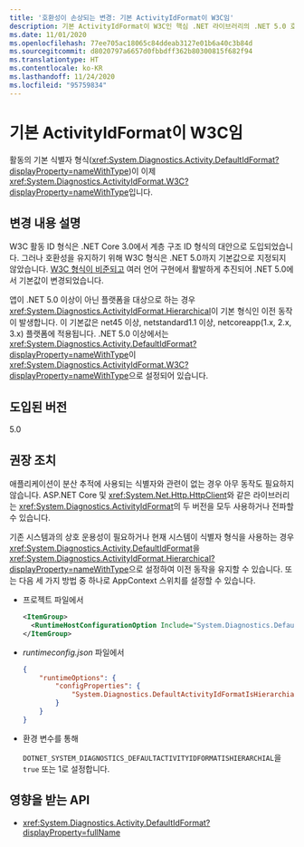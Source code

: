 ```yaml
---
title: '호환성이 손상되는 변경: 기본 ActivityIdFormat이 W3C임'
description: 기본 ActivityIdFormat이 W3C인 핵심 .NET 라이브러리의 .NET 5.0 호환성이 손상되는 변경에 대해 알아봅니다.
ms.date: 11/01/2020
ms.openlocfilehash: 77ee705ac18065c84ddeab3127e01b6a40c3b84d
ms.sourcegitcommit: d8020797a6657d0fbbdff362b80300815f682f94
ms.translationtype: HT
ms.contentlocale: ko-KR
ms.lasthandoff: 11/24/2020
ms.locfileid: "95759834"
---
```

# <a name="default-activityidformat-is-w3c"></a>기본 ActivityIdFormat이 W3C임

활동의 기본 식별자 형식(<xref:System.Diagnostics.Activity.DefaultIdFormat?displayProperty=nameWithType>)이 이제 <xref:System.Diagnostics.ActivityIdFormat.W3C?displayProperty=nameWithType>입니다.

## <a name="change-description"></a>변경 내용 설명

W3C 활동 ID 형식은 .NET Core 3.0에서 계층 구조 ID 형식의 대안으로 도입되었습니다. 그러나 호환성을 유지하기 위해 W3C 형식은 .NET 5.0까지 기본값으로 지정되지 않았습니다. [W3C 형식이 비준되고](https://www.w3.org/TR/trace-context/) 여러 언어 구현에서 활발하게 추진되어 .NET 5.0에서 기본값이 변경되었습니다.

앱이 .NET 5.0 이상이 아닌 플랫폼을 대상으로 하는 경우 <xref:System.Diagnostics.ActivityIdFormat.Hierarchical>이 기본 형식인 이전 동작이 발생합니다. 이 기본값은 net45 이상, netstandard1.1 이상, netcoreapp(1.x, 2.x, 3.x) 플랫폼에 적용됩니다. .NET 5.0 이상에서는 <xref:System.Diagnostics.Activity.DefaultIdFormat?displayProperty=nameWithType>이 <xref:System.Diagnostics.ActivityIdFormat.W3C?displayProperty=nameWithType>으로 설정되어 있습니다.

## <a name="version-introduced"></a>도입된 버전

5.0

## <a name="recommended-action"></a>권장 조치

애플리케이션이 분산 추적에 사용되는 식별자와 관련이 없는 경우 아무 동작도 필요하지 않습니다. ASP.NET Core 및 <xref:System.Net.Http.HttpClient>와 같은 라이브러리는 <xref:System.Diagnostics.ActivityIdFormat>의 두 버전을 모두 사용하거나 전파할 수 있습니다.

기존 시스템과의 상호 운용성이 필요하거나 현재 시스템이 식별자 형식을 사용하는 경우 <xref:System.Diagnostics.Activity.DefaultIdFormat>을 <xref:System.Diagnostics.ActivityIdFormat.Hierarchical?displayProperty=nameWithType>으로 설정하여 이전 동작을 유지할 수 있습니다. 또는 다음 세 가지 방법 중 하나로 AppContext 스위치를 설정할 수 있습니다.

- 프로젝트 파일에서

  ```xml
  <ItemGroup>
    <RuntimeHostConfigurationOption Include="System.Diagnostics.DefaultActivityIdFormatIsHierarchial" Value="true" />
  </ItemGroup>
  ```

- *runtimeconfig.json* 파일에서

  ```json
  {
      "runtimeOptions": {
          "configProperties": {
              "System.Diagnostics.DefaultActivityIdFormatIsHierarchial": true
          }
      }
  }
  ```

- 환경 변수를 통해

  `DOTNET_SYSTEM_DIAGNOSTICS_DEFAULTACTIVITYIDFORMATISHIERARCHIAL`을 `true` 또는 1로 설정합니다.

## <a name="affected-apis"></a>영향을 받는 API

- <xref:System.Diagnostics.Activity.DefaultIdFormat?displayProperty=fullName>

<!--

### Category

Core .NET libraries

### Affected APIs

- `P:System.Diagnostics.Activity.DefaultIdFormat`

-->
